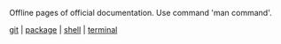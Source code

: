 Offline pages of official documentation.
Use command 'man command'.

[git](git/) | [package](package/) | [shell](shell/) | [terminal](terminal/) 
